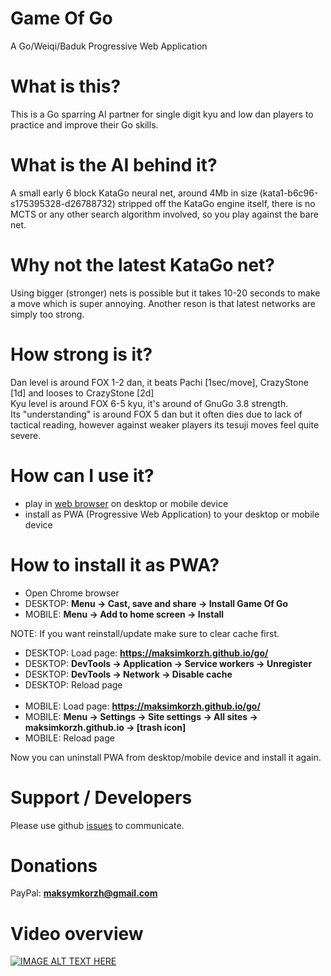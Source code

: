 # Game Of Go
A Go/Weiqi/Baduk Progressive Web Application

# What is this?
This is a Go sparring AI partner for single digit kyu and
low dan players to practice and improve their Go skills.

# What is the AI behind it?
A small early 6 block KataGo neural net, around 4Mb in size (kata1-b6c96-s175395328-d26788732)
stripped off the KataGo engine itself, there is no MCTS or any other search algorithm involved,
so you play against the bare net.

# Why not the latest KataGo net?
Using bigger (stronger) nets is possible but it takes
10-20 seconds to make a move which is super annoying.
Another reson is that latest networks are simply too strong.

# How strong is it?
Dan level is around FOX 1-2 dan, it beats Pachi [1sec/move], CrazyStone [1d] and looses to CrazyStone [2d]<br>
Kyu level is around FOX 6-5 kyu, it's around of GnuGo 3.8 strength.<br>
Its "understanding" is around FOX 5 dan but it often dies due to lack of
tactical reading, however against weaker players its tesuji moves feel
quite severe.

# How can I use it?
 - play in <a href="https://maksimkorzh.github.io/go/">web browser</a> on desktop or mobile device
 - install as PWA (Progressive Web Application) to your desktop or mobile device

# How to install it as PWA?
 - Open Chrome browser
 - DESKTOP: **Menu -> Cast, save and share -> Install Game Of Go**
 - MOBILE: **Menu -> Add to home screen -> Install**

NOTE: If you want reinstall/update make sure to clear cache first.
<br>
 - DESKTOP: Load page: **https://maksimkorzh.github.io/go/**
 - DESKTOP: **DevTools -> Application -> Service workers -> Unregister**
 - DESKTOP: **DevTools -> Network -> Disable cache**
 - DESKTOP: Reload page
<br><br>
 - MOBILE: Load page: **https://maksimkorzh.github.io/go/**
 - MOBILE: **Menu -> Settings -> Site settings -> All sites -> maksimkorzh.github.io -> [trash icon]**
 - MOBILE: Reload page

 Now you can uninstall PWA from desktop/mobile device and install it again.

# Support / Developers
Please use github <a href="https://github.com/maksimKorzh/go/issues">issues</a> to communicate.

# Donations
PayPal: **maksymkorzh@gmail.com**

# Video overview
[![IMAGE ALT TEXT HERE](https://img.youtube.com/vi/5-ds-vygmRk/0.jpg)](https://www.youtube.com/watch?v=5-ds-vygmRk)
